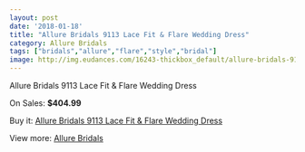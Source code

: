 ```yaml
---
layout: post
date: '2018-01-18'
title: "Allure Bridals 9113 Lace Fit & Flare Wedding Dress"
category: Allure Bridals
tags: ["bridals","allure","flare","style","bridal"]
image: http://img.eudances.com/16243-thickbox_default/allure-bridals-9113-lace-fit-flare-wedding-dress.jpg
---
```

Allure Bridals 9113 Lace Fit & Flare Wedding Dress

On Sales: **$404.99**
<a href="https://www.eudances.com/en/allure-bridals/4772-allure-bridals-9113-lace-fit-flare-wedding-dress.html"><amp-img layout="responsive" width="600" height="600" src="//img.eudances.com/16243-thickbox_default/allure-bridals-9113-lace-fit-flare-wedding-dress.jpg" alt="Allure Bridals 9113 Lace Fit & Flare Wedding Dress 0" /></a>
<a href="https://www.eudances.com/en/allure-bridals/4772-allure-bridals-9113-lace-fit-flare-wedding-dress.html"><amp-img layout="responsive" width="600" height="600" src="//img.eudances.com/16249-thickbox_default/allure-bridals-9113-lace-fit-flare-wedding-dress.jpg" alt="Allure Bridals 9113 Lace Fit & Flare Wedding Dress 1" /></a>
<a href="https://www.eudances.com/en/allure-bridals/4772-allure-bridals-9113-lace-fit-flare-wedding-dress.html"><amp-img layout="responsive" width="600" height="600" src="//img.eudances.com/16248-thickbox_default/allure-bridals-9113-lace-fit-flare-wedding-dress.jpg" alt="Allure Bridals 9113 Lace Fit & Flare Wedding Dress 2" /></a>
<a href="https://www.eudances.com/en/allure-bridals/4772-allure-bridals-9113-lace-fit-flare-wedding-dress.html"><amp-img layout="responsive" width="600" height="600" src="//img.eudances.com/16247-thickbox_default/allure-bridals-9113-lace-fit-flare-wedding-dress.jpg" alt="Allure Bridals 9113 Lace Fit & Flare Wedding Dress 3" /></a>
<a href="https://www.eudances.com/en/allure-bridals/4772-allure-bridals-9113-lace-fit-flare-wedding-dress.html"><amp-img layout="responsive" width="600" height="600" src="//img.eudances.com/16246-thickbox_default/allure-bridals-9113-lace-fit-flare-wedding-dress.jpg" alt="Allure Bridals 9113 Lace Fit & Flare Wedding Dress 4" /></a>
<a href="https://www.eudances.com/en/allure-bridals/4772-allure-bridals-9113-lace-fit-flare-wedding-dress.html"><amp-img layout="responsive" width="600" height="600" src="//img.eudances.com/16245-thickbox_default/allure-bridals-9113-lace-fit-flare-wedding-dress.jpg" alt="Allure Bridals 9113 Lace Fit & Flare Wedding Dress 5" /></a>
<a href="https://www.eudances.com/en/allure-bridals/4772-allure-bridals-9113-lace-fit-flare-wedding-dress.html"><amp-img layout="responsive" width="600" height="600" src="//img.eudances.com/16244-thickbox_default/allure-bridals-9113-lace-fit-flare-wedding-dress.jpg" alt="Allure Bridals 9113 Lace Fit & Flare Wedding Dress 6" /></a>

Buy it: [Allure Bridals 9113 Lace Fit & Flare Wedding Dress](https://www.eudances.com/en/allure-bridals/4772-allure-bridals-9113-lace-fit-flare-wedding-dress.html "Allure Bridals 9113 Lace Fit & Flare Wedding Dress")

View more: [Allure Bridals](https://www.eudances.com/en/2-allure-bridals "Allure Bridals")